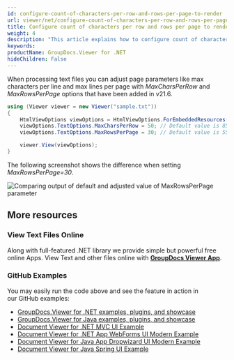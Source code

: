 ```yaml
---
id: configure-count-of-characters-per-row-and-rows-per-page-to-render
url: viewer/net/configure-count-of-characters-per-row-and-rows-per-page-to-render
title: Configure count of characters per row and rows per page to render
weight: 4
description: "This article explains how to configure count of characters per row and rows per page to be rendered when processing text files with GroupDocs.Viewer within your .NET applications."
keywords: 
productName: GroupDocs.Viewer for .NET
hideChildren: False
---
```

When processing text files you can adjust page parameters like max characters per line and max lines per page with *MaxCharsPerRow* and *MaxRowsPerPage* options that have been added in v21.6.

```csharp
using (Viewer viewer = new Viewer("sample.txt"))
{
    HtmlViewOptions viewOptions = HtmlViewOptions.ForEmbeddedResources();
    viewOptions.TextOptions.MaxCharsPerRow = 50; // Default value is 85
    viewOptions.TextOptions.MaxRowsPerPage = 30; // Default value is 55

    viewer.View(viewOptions);
}
```

The following screenshot shows the difference when setting *MaxRowsPerPage=30*.

![Comparing output of default and adjusted value of MaxRowsPerPage parameter](viewer/net/images/configure-count-of-characters-per-row-and-rows-per-page-to-render/max_row_per_page.png)

## More resources

### View Text Files Online

Along with full-featured .NET library we provide simple but powerful free online Apps.
View Text and other files online with **[GroupDocs Viewer App](https://products.groupdocs.app/viewer/total)**.

### GitHub Examples

You may easily run the code above and see the feature in action in our GitHub examples:

* [GroupDocs.Viewer for .NET examples, plugins, and showcase](https://github.com/groupdocs-viewer/GroupDocs.Viewer-for-.NET)
* [GroupDocs.Viewer for Java examples, plugins, and showcase](https://github.com/groupdocs-viewer/GroupDocs.Viewer-for-Java)
* [Document Viewer for .NET MVC UI Example](https://github.com/groupdocs-viewer/GroupDocs.Viewer-for-.NET-MVC)
* [Document Viewer for .NET App WebForms UI Modern Example](https://github.com/groupdocs-viewer/GroupDocs.Viewer-for-.NET-WebForms)
* [Document Viewer for Java App Dropwizard UI Modern Example](https://github.com/groupdocs-viewer/GroupDocs.Viewer-for-Java-Dropwizard)
* [Document Viewer for Java Spring UI Example](https://github.com/groupdocs-viewer/GroupDocs.Viewer-for-Java-Spring)